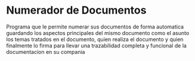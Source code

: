 <h1>Numerador de Documentos</h1>

<p>Programa que le permite numerar sus documentos de forma automatica guardando los aspectos principales del mismo documento como el asunto los temas tratados en el documento, quien realiza el documento y quien finalmente lo firma para llevar una trazabilidad completa y funcional de la documentacion en su compania</p>
